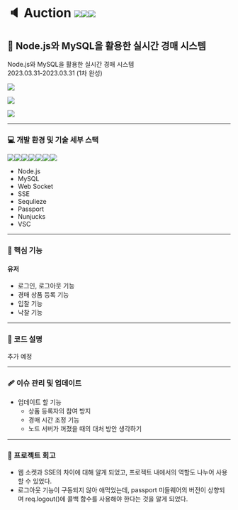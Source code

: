 # :speaker: Auction <img src="https://img.shields.io/badge/Node.js-339933?style=for-the-badge&logo=Node.js&logoColor=white"><img src="https://img.shields.io/badge/MySQL-4479A1?style=for-the-badge&logo=MySQL&logoColor=white"><img src="https://img.shields.io/badge/Socker.io-010101?style=for-the-badge&logo=Socker.io&logoColor=white">
## :tada: Node.js와 MySQL을 활용한 실시간 경매 시스템
Node.js와 MySQL을 활용한 실시간 경매 시스템 <br>
2023.03.31-2023.03.31 (1차 완성) <br>

<img src="https://user-images.githubusercontent.com/119637883/229034068-6a35dcb4-6430-4a17-abfc-154f6d3304be.PNG"/> <br>

<img src="https://user-images.githubusercontent.com/119637883/229034095-cd2651ca-cb7f-4b04-9388-fb09632c5d59.PNG"/> <br>

<img src="https://user-images.githubusercontent.com/119637883/229034092-5e999f55-813c-4251-8174-88af45b210bf.PNG"/>

***

### :computer: 개발 환경 및 기술 세부 스택
<img src="https://img.shields.io/badge/Node.js-339933?style=for-the-badge&logo=Node.js&logoColor=white"><img src="https://img.shields.io/badge/MySQL-4479A1?style=for-the-badge&logo=MySQL&logoColor=white"><img src="https://img.shields.io/badge/Socker.io-010101?style=for-the-badge&logo=Socker.io&logoColor=white"><img src="https://img.shields.io/badge/Sequelize-52B0E7?style=for-the-badge&logo=Sequelize&logoColor=white"><img src="https://img.shields.io/badge/Passport-34E27A?style=for-the-badge&logo=Passport&logoColor=white"><img src="https://img.shields.io/badge/Nunjucks-1C4913?style=for-the-badge&logo=Nunjucks&logoColor=white"><img src="https://img.shields.io/badge/Visual Studio Code-007ACC?style=for-the-badge&logo=Visual Studio Code&logoColor=white"> <br>
* Node.js
* MySQL
* Web Socket
* SSE
* Sequlieze
* Passport
* Nunjucks
* VSC

***

### :wrench: 핵심 기능
#### 유저
* 로그인, 로그아웃 기능
* 경매 상품 등록 기능
* 입찰 기능
* 낙찰 기능

***

### :bookmark: 코드 설명
추가 예정

***

### :adhesive_bandage: 이슈 관리 및 업데이트
* 업데이트 할 기능
  * 상품 등록자의 참여 방지
  * 경매 시간 조정 기능
  * 노드 서버가 꺼졌을 때의 대처 방안 생각하기

***

### :bell: 프로젝트 회고
* 웹 소켓과 SSE의 차이에 대해 알게 되었고, 프로젝트 내에서의 역할도 나누어 사용할 수 있었다.
* 로그아웃 기능이 구동되지 않아 애먹었는데, passport 미들웨어의 버전이 상향되며 req.logout()에 콜백 함수를 사용해야 한다는 것을 알게 되었다.
